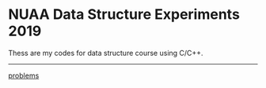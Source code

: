 # NUAA Data Structure Experiments 2019 

Thess are my codes for data structure course using C/C++.

---

[problems](/problems.md)
